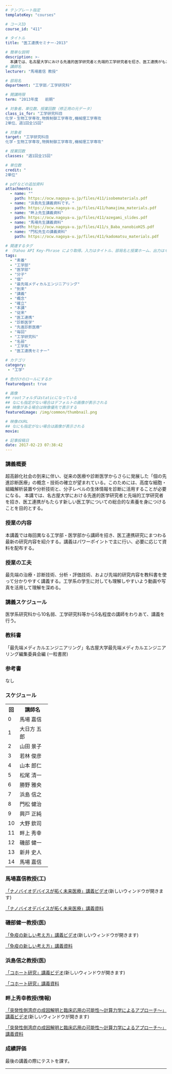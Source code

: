 ```yaml
---
# テンプレート指定
templateKey: "courses"

# コースID
course_id: "411"

# タイトル
title: "医工連携セミナー-2013"

# 簡単な説明
description: >-
  本講では、名古屋大学における先進的医学研究者と先端的工学研究者を招き、医工連携がもたらす新しい医工学についての総合的な素養を身につけることを目的とする。 ....
# 講師名
lecturer: "馬場嘉信 教授"

# 部局名
department: "工学部／工学研究科"

# 開講時限
term: "2013年度	前期"

# 対象者、単位数、授業回数（修正用の元データ）
class_is_for: "工学研究科目
化学・生物工学専攻,物質制御工学専攻,機械理工学専攻
2単位、週1回全15回"

# 対象者
target: "工学研究科目
化学・生物工学専攻,物質制御工学専攻,機械理工学専攻"

# 授業回数
classes: "週1回全15回"

# 単位数
credit: "
2単位"

# pdfなどの追加資料
attachments:
  - name: "" 
    path: https://ocw.nagoya-u.jp/files/411/isobematerials.pdf
  - name: "浜島先生講義資料です。" 
    path: https://ocw.nagoya-u.jp/files/411/hamajima_materials.pdf
  - name: "畔上先生講義資料" 
    path: https://ocw.nagoya-u.jp/files/411/azegami_slides.pdf
  - name: "馬場先生講義資料" 
    path: https://ocw.nagoya-u.jp/files/411/s_Baba_nanobioH25.pdf
  - name: "門松先生の講義資料" 
    path: https://ocw.nagoya-u.jp/files/411/kadomatsu_materials.pdf

# 関連するタグ
# （Yahoo API Key-Phrase により取得。入力はタイトル、部局名と授業ホーム、出力はキーフレーズ（tags））
tags:
  - "素養"
  - "工学部"
  - "医学部"
  - "分子"
  - "個"
  - "最先端メディカルエンジニアリング"
  - "到来"
  - "講義"
  - "概念"
  - "確立"
  - "本講"
  - "従来"
  - "医工連携"
  - "診断医学"
  - "先進診断医療"
  - "毎回"
  - "工学研究科"
  - "名弱"
  - "工学系"
  - "医工連携セミナー"

# カテゴリ
category:
 - "工学"

# 色付けのロールにするか
featuredpost: true

# 画像
## rootフォルダはstaticになっている
## なにも指定がない場合はデフォルトの画像が表示される
## 映像がある場合は映像優先で表示する
featuredimage: /img/common/thumbnail.png

# 映像のURL
## なにも指定がない場合は画像が表示される
movie: 

# 記事投稿日
date: 2017-02-23 07:38:42
---
```


### 講義概要

超高齢化社会の到来に伴い、従来の医療や診断医学からさらに発展した「個の先進診断医療」の概念・技術の確立が望まれている。このためには、高度な細胞・組織解析装置や分析技術と、分子レベルの生体情報を診断に活用することが必要になる。 本講では、名古屋大学における先進的医学研究者と先端的工学研究者を招き、医工連携がもたらす新しい医工学についての総合的な素養を身につけることを目的とする。 

### 授業の内容

本講義では毎回異なる工学部・医学部から講師を招き、医工連携研究にまつわる最新の研究内容を紹介する。講義はパワーポイントで主に行い、必要に応じて資料を配布する。


### 授業の工夫

最先端の治療・診断技術、分析・評価技術、および先端的研究内容を教科書を使って分かりやすく講義する。工学系の学生に対しても理解しやすいよう動画や写真を活用して理解を深める。





### 講義スケジュール

医学系研究科から10名弱、工学研究科等から5名程度の講師をわりあて、講義を行う。 

### 教科書

「最先端メディカルエンジニアリング」名古屋大学最先端メディカルエンジニアリング編集委員会編 (一粒書房) 

### 参考書

なし


<h3>スケジュール</h3>

<table class="basic" width="475">
<tr>
<th width="20" class="center">回</th>
<th width="80" class="center">講師名</th>
</tr>

<tr>
<td width="20" class="center">0</td>
<td width="80" class="center">馬場 嘉信</td>
</tr>


<tr>
<td width="20" class="center">1</td>
<td width="80" class="center">大日方 五郎</td>
</tr>

<tr>
<td width="20" class="center">2</td>
<td width="80" class="center">山田 景子</td>
</tr>

<tr>
<td width="20" class="center">3</td>
<td width="80" class="center">若林 俊彦</td>
</tr>

<tr>
<td width="20" class="center">4</td>
<td width="80" class="center">山本 郎仁</td>
</tr>

<tr>
<td width="20" class="center">5</td>
<td width="80" class="center">松尾 清一</td>
</tr>

<tr>
<td width="20" class="center">6</td>
<td width="80" class="center">勝野 雅央</td>
</tr>

<tr>
<td width="20" class="center">7</td>
<td width="80" class="center">浜島 信之</td>
</tr>

<tr>
<td width="20" class="center">8</td>
<td width="80" class="center">門松 健治</td>
</tr>

<tr>
<td width="20" class="center">9</td>
<td width="80" class="center">興戸 正純</td>
</tr>

<tr>
<td width="20" class="center">10</td>
<td width="80" class="center">大野 欽司</td>
</tr>

<tr>
<td width="20" class="center">11</td>
<td width="80" class="center">畔上 秀幸</td>
</tr>

<tr>
<td width="20" class="center">12</td>
<td width="80" class="center">磯部 健一</td>
</tr>

<tr>
<td width="20" class="center">13</td>
<td width="80" class="center">新井 史人</td>
</tr>

<tr>
<td width="20" class="center">14</td>
<td width="80" class="center">馬場 嘉信</td>
</tr>

</table>


### 馬場嘉信教授(工)

 <a href="https://nuvideo.media.nagoya-u.ac.jp/embed/22942af3795691a309d4d17df65afd6f81715995"
target="blank">「ナノバイオデバイスが拓く未来医療」講義ビデオ</a>(新しいウィンドウが開きます) 

[「ナノバイオデバイスが拓く未来医療」講義資料](https://ocw.nagoya-u.jp/files/411/s_Baba_nanobioH25.pdf)  

### 磯部健一教授(医)

<a href="https://nuvideo.media.nagoya-u.ac.jp/embed/0720b7da55d407109d6599f89d083d5e0b70f894" target="blank">「免疫の新しい考え方」講義ビデオ</a>(新しいウィンドウが開きます) 

[「免疫の新しい考え方」講義資料](https://ocw.nagoya-u.jp/files/411/isobematerials.pdf)  

### 浜島信之教授(医)

<a href="https://nuvideo.media.nagoya-u.ac.jp/embed/955c98031d7a8124b5649ad92d8d9b85f83173fa" target="blank">「コホート研究」講義ビデオ</a>(新しいウィンドウが開きます) 

[「コホート研究」講義資料](https://ocw.nagoya-u.jp/files/411/hamajima_materials.pdf)  

### 畔上秀幸教授(情報)

<a href="https://nuvideo.media.nagoya-u.ac.jp/embed/899680c90f2887580aa430ce364247cb5bc1ad5c" target="blank">「突発性側湾症の成因解明と臨床応用の可能性〜計算力学によるアプローチ〜」講義ビデオ</a>(新しいウィンドウが開きます) 

[「突発性側湾症の成因解明と臨床応用の可能性〜計算力学によるアプローチ〜」講義資料](https://ocw.nagoya-u.jp/files/411/azegami_slides.pdf) 





### 成績評価

最後の講義の際にテストを課す。





-----
